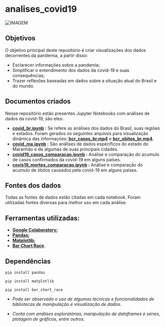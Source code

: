 # analises_covid19


![IMAGEM](https://github.com/cecellhax/analises_covid19/blob/main/capa_covid.png)

## Objetivos
O objetivo principal deste repositório é criar visualizações dos dados decorrentes da pandemia, a partir disso:
- Esclarecer informações sobre a pandemia;
- Simplificar o entendimento dos dados da covid-19 e suas consequências;
- Trazer reflexões baseadas em dados sobre a situação atual do Brasil e do mundo.


## Documentos criados

Nesse repositório estão presentes Jupyter Notebooks com análises de dados da covid-19, são eles:

- **[covid_br.ipynb](https://github.com/cecellhax/analises_covid19/blob/main/covid_br.ipynb) :**
Se refere as análises dos dados do Brasil, suas regiões e estados. Foram gerados os seguintes arquivos para visualização dinâmica das informações: [**bcr_casos_br.mp4**](https://github.com/cecellhax/analises_covid19/blob/main/bcr_casos_br.mp4) e [**bcr_obitos_br.mp4**](https://github.com/cecellhax/analises_covid19/blob/main/bcr_obitos_br.mp4).
- **[covid_ma.ipynb](https://github.com/cecellhax/analises_covid19/blob/main/covid_ma.ipynb) :**
São análises de dados específicos do estado do Maranhão e de algumas de suas principais cidades.
- **[covid19_casos_comparacao.ipynb](https://github.com/cecellhax/analises_covid19/blob/main/covid19_casos_comparacao.ipynb) :**
Análise e comparação do acumulo de casos confirmados da covid-19 em alguns países.
- **[covis19_mortes_comparacao.ipynb](https://github.com/cecellhax/analises_covid19/blob/main/covis19_mortes_comparacao.ipynb) :**
Análise e comparação do acumulo de óbitos causados pela covid-19 em alguns países.

 
## Fontes dos dados
Todas as fontes de dados estão citadas em cada notebook.
Foram utilizadas fontes diversas para melhor uso em cada análise.

## Ferramentas utilizadas:

- **[Google Colaboratory](https://colab.research.google.com);**
- **[Pandas](https://pandas.pydata.org/pandas-docs/stable/);**
- **[Matplotlib](https://matplotlib.org/);**
- **[Bar Chart Race](https://www.dexplo.org/bar_chart_race/).**

## Dependências

`pip install pandas`

`pip install matplotlib`

`pip install bar_chart_race`

- *Pode ser observado o uso de algumas técnicas e funcionalidades de bibliotecas de manipulação e visualização de dados.*

- *Conta com análises exploratórias, manipulação de dataframes e séries, plotagem de gráficos, entre outros.*
